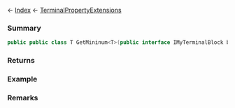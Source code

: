 ← [Index](Api-Index) ← [TerminalPropertyExtensions](Sandbox.ModAPI.Interfaces.TerminalPropertyExtensions)

### Summary

```csharp
public public class T GetMininum<T>(public interface IMyTerminalBlock block, string propertyId)
```

### Returns

### Example

### Remarks


